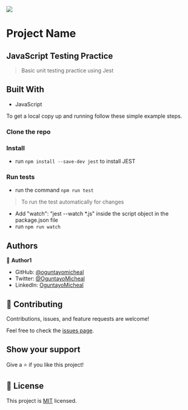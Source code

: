 ![](https://img.shields.io/badge/Microverse-blueviolet)

# Project Name
## JavaScript Testing Practice 

> Basic unit testing practice using Jest


## Built With

- JavaScript


To get a local copy up and running follow these simple example steps.
### Clone the repo
### Install
- run `npm install --save-dev jest` to install JEST
### Run tests
 - run the command `npm run test`
 > To run the test automatically for changes
 - Add "watch": "jest --watch *.js" inside the script object in the package.json file
 - run ` npm run watch `



## Authors

👤 **Author1**

- GitHub: [@oguntayomicheal](https://github.com/oguntayomicheal)
- Twitter: [@OguntayoMicheal](https://twitter.com/Oguns_micky)
- LinkedIn: [OguntayoMicheal](https://www.linkedin.com/in/ogunsmicky/)

## 🤝 Contributing

Contributions, issues, and feature requests are welcome!

Feel free to check the [issues page](../../issues/).

## Show your support

Give a ⭐️ if you like this project!

## 📝 License

This project is [MIT](./LICENSE) licensed.

